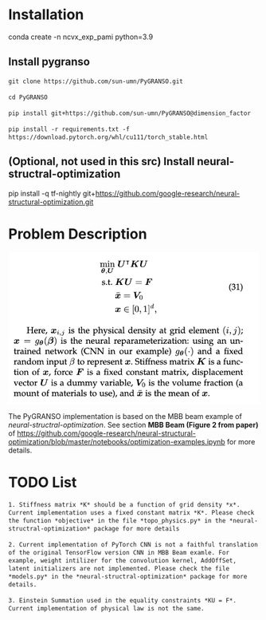 # Installation

conda create -n ncvx_exp_pami python=3.9

## Install pygranso

    git clone https://github.com/sun-umn/PyGRANSO.git

    cd PyGRANSO

    pip install git+https://github.com/sun-umn/PyGRANSO@dimension_factor

    pip install -r requirements.txt -f https://download.pytorch.org/whl/cu111/torch_stable.html

## (Optional, not used in this src) Install neural-structral-optimization

pip install -q tf-nightly git+https://github.com/google-research/neural-structural-optimization.git

# Problem Description

![Structural_OPT](./structural_opt.png)

The PyGRANSO implementation is based on the MBB beam example of *neural-structral-optimization*. See section **MBB Beam (Figure 2 from paper)** of https://github.com/google-research/neural-structural-optimization/blob/master/notebooks/optimization-examples.ipynb for more details.



# TODO List

    1. Stiffness matrix *K* should be a function of grid density *x*. Current implementation uses a fixed constant matrix *K*. Please check the function *objective* in the file *topo_physics.py* in the *neural-structral-optimization* package for more details

    2. Current implementation of PyTorch CNN is not a faithful translation of the original TensorFlow version CNN in MBB Beam examle. For example, weight intilizer for the convolution kernel, AddOffSet, latent initializers are not implemented. Please check the file *models.py* in the *neural-structral-optimization* package for more details.

    3. Einstein Summation used in the equality constraints *KU = F*. Current implementation of physical law is not the same.

